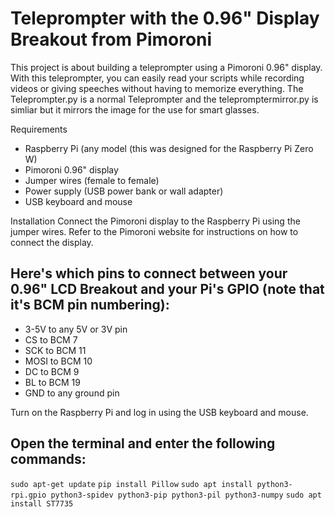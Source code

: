 # Teleprompter with the 0.96" Display Breakout from Pimoroni
This project is about building a teleprompter using a Pimoroni 0.96" display. With this teleprompter, you can easily read your scripts while recording videos or giving speeches without having to memorize everything.
The Teleprompter.py is a normal Teleprompter and the telepromptermirror.py is simliar but it mirrors the image for the use for smart glasses.

Requirements
- Raspberry Pi (any model (this was designed for the Raspberry Pi Zero W)
- Pimoroni 0.96" display
- Jumper wires (female to female)
- Power supply (USB power bank or wall adapter)
- USB keyboard and mouse


Installation
Connect the Pimoroni display to the Raspberry Pi using the jumper wires. Refer to the Pimoroni website for instructions on how to connect the display.


## Here's which pins to connect between your 0.96" LCD Breakout and your Pi's GPIO (note that it's BCM pin numbering):

- 3-5V to any 5V or 3V pin
- CS to BCM 7
- SCK to BCM 11
- MOSI to BCM 10
- DC to BCM 9
- BL to BCM 19
- GND to any ground pin

Turn on the Raspberry Pi and log in using the USB keyboard and mouse.

## Open the terminal and enter the following commands:
```sudo apt-get update```
```pip install Pillow```
```sudo apt install python3-rpi.gpio python3-spidev python3-pip python3-pil python3-numpy```
```sudo apt install ST7735```

